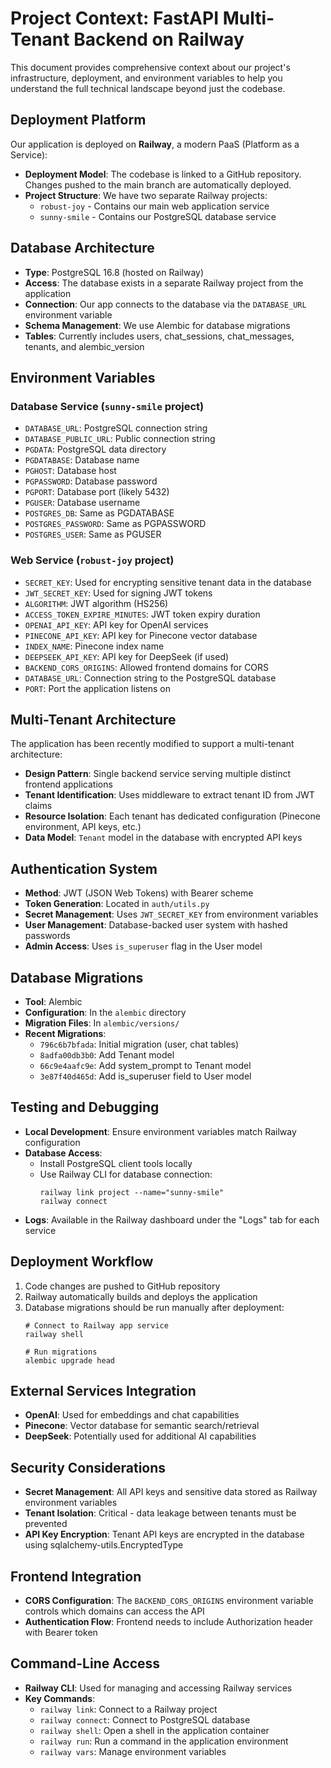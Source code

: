 # Project Context: FastAPI Multi-Tenant Backend on Railway

This document provides comprehensive context about our project's infrastructure, deployment, and environment variables to help you understand the full technical landscape beyond just the codebase.

## Deployment Platform

Our application is deployed on **Railway**, a modern PaaS (Platform as a Service):

- **Deployment Model**: The codebase is linked to a GitHub repository. Changes pushed to the main branch are automatically deployed.
- **Project Structure**: We have two separate Railway projects:
  - `robust-joy` - Contains our main web application service
  - `sunny-smile` - Contains our PostgreSQL database service

## Database Architecture

- **Type**: PostgreSQL 16.8 (hosted on Railway)
- **Access**: The database exists in a separate Railway project from the application
- **Connection**: Our app connects to the database via the `DATABASE_URL` environment variable
- **Schema Management**: We use Alembic for database migrations 
- **Tables**: Currently includes users, chat_sessions, chat_messages, tenants, and alembic_version

## Environment Variables

### Database Service (`sunny-smile` project)
- `DATABASE_URL`: PostgreSQL connection string
- `DATABASE_PUBLIC_URL`: Public connection string
- `PGDATA`: PostgreSQL data directory
- `PGDATABASE`: Database name
- `PGHOST`: Database host
- `PGPASSWORD`: Database password
- `PGPORT`: Database port (likely 5432)
- `PGUSER`: Database username
- `POSTGRES_DB`: Same as PGDATABASE
- `POSTGRES_PASSWORD`: Same as PGPASSWORD
- `POSTGRES_USER`: Same as PGUSER

### Web Service (`robust-joy` project)
- `SECRET_KEY`: Used for encrypting sensitive tenant data in the database
- `JWT_SECRET_KEY`: Used for signing JWT tokens
- `ALGORITHM`: JWT algorithm (HS256)
- `ACCESS_TOKEN_EXPIRE_MINUTES`: JWT token expiry duration
- `OPENAI_API_KEY`: API key for OpenAI services
- `PINECONE_API_KEY`: API key for Pinecone vector database
- `INDEX_NAME`: Pinecone index name
- `DEEPSEEK_API_KEY`: API key for DeepSeek (if used)
- `BACKEND_CORS_ORIGINS`: Allowed frontend domains for CORS
- `DATABASE_URL`: Connection string to the PostgreSQL database
- `PORT`: Port the application listens on

## Multi-Tenant Architecture

The application has been recently modified to support a multi-tenant architecture:

- **Design Pattern**: Single backend service serving multiple distinct frontend applications
- **Tenant Identification**: Uses middleware to extract tenant ID from JWT claims
- **Resource Isolation**: Each tenant has dedicated configuration (Pinecone environment, API keys, etc.)
- **Data Model**: `Tenant` model in the database with encrypted API keys

## Authentication System

- **Method**: JWT (JSON Web Tokens) with Bearer scheme
- **Token Generation**: Located in `auth/utils.py` 
- **Secret Management**: Uses `JWT_SECRET_KEY` from environment variables
- **User Management**: Database-backed user system with hashed passwords
- **Admin Access**: Uses `is_superuser` flag in the User model

## Database Migrations

- **Tool**: Alembic
- **Configuration**: In the `alembic` directory
- **Migration Files**: In `alembic/versions/` 
- **Recent Migrations**:
  - `796c6b7bfada`: Initial migration (user, chat tables)
  - `8adfa00db3b0`: Add Tenant model
  - `66c9e4aafc9e`: Add system_prompt to Tenant model
  - `3e87f40d465d`: Add is_superuser field to User model

## Testing and Debugging

- **Local Development**: Ensure environment variables match Railway configuration
- **Database Access**: 
  - Install PostgreSQL client tools locally
  - Use Railway CLI for database connection: 
    ```
    railway link project --name="sunny-smile"
    railway connect
    ```
- **Logs**: Available in the Railway dashboard under the "Logs" tab for each service

## Deployment Workflow

1. Code changes are pushed to GitHub repository
2. Railway automatically builds and deploys the application
3. Database migrations should be run manually after deployment:
   ```
   # Connect to Railway app service
   railway shell
   
   # Run migrations
   alembic upgrade head
   ```

## External Services Integration

- **OpenAI**: Used for embeddings and chat capabilities
- **Pinecone**: Vector database for semantic search/retrieval
- **DeepSeek**: Potentially used for additional AI capabilities

## Security Considerations

- **Secret Management**: All API keys and sensitive data stored as Railway environment variables
- **Tenant Isolation**: Critical - data leakage between tenants must be prevented
- **API Key Encryption**: Tenant API keys are encrypted in the database using sqlalchemy-utils.EncryptedType

## Frontend Integration

- **CORS Configuration**: The `BACKEND_CORS_ORIGINS` environment variable controls which domains can access the API
- **Authentication Flow**: Frontend needs to include Authorization header with Bearer token

## Command-Line Access

- **Railway CLI**: Used for managing and accessing Railway services
- **Key Commands**:
  - `railway link`: Connect to a Railway project
  - `railway connect`: Connect to PostgreSQL database
  - `railway shell`: Open a shell in the application container
  - `railway run`: Run a command in the application environment
  - `railway vars`: Manage environment variables